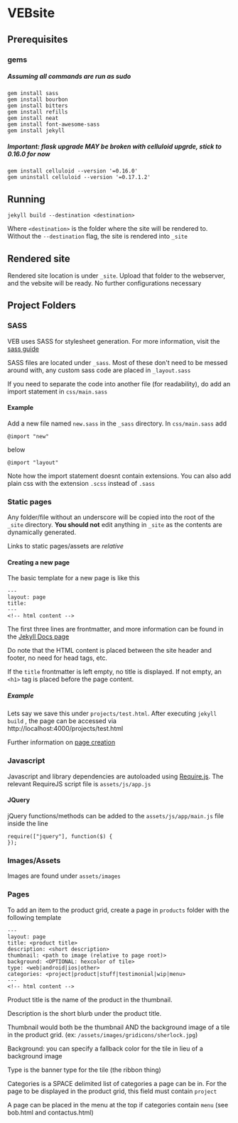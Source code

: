 VEBsite
=======

## Prerequisites
### gems
##### Assuming all commands are run as sudo
	gem install sass
	gem install bourbon
	gem install bitters
	gem install refills
	gem install neat
	gem install font-awesome-sass
	gem install jekyll

##### Important: flask upgrade MAY be broken with celluloid upgrde, stick to 0.16.0 for now
	gem install celluloid --version '=0.16.0'
	gem uninstall celluloid --version '=0.17.1.2'

## Running
	jekyll build --destination <destination>

Where `<destination>` is the folder where the site will be rendered to.  
Without the `--destination` flag, the site is rendered into `_site`

## Rendered site
Rendered site location is under `_site`.  Upload that folder to the webserver, and the vebsite will be ready.  No further configurations necessary

## Project Folders
### SASS
VEB uses SASS for stylesheet generation. For more information, visit the [sass guide](http://sass-lang.com/guide)

SASS files are located under `_sass`.
Most of these don't need to be messed around with, any custom sass code are placed in `_layout.sass`

If you need to separate the code into another file (for readability), do add an import statement in `css/main.sass`

#### Example
Add a new file named `new.sass` in the `_sass` directory.
In `css/main.sass` add 

	@import "new"

below

	@import "layout"

Note how the import statement doesnt contain extensions.  You can also add plain css with the extension `.scss` instead of `.sass`

### Static pages
Any folder/file without an underscore will be copied into the root of the `_site` directory.  **You should not** edit anything in `_site` as the contents are dynamically generated.

Links to static pages/assets are *relative*

#### Creating a new page
The basic template for a new page is like this

	---
	layout: page
	title: 
	---
	<!-- html content -->

The first three lines are frontmatter, and more information can be found in the [Jekyll Docs page](http://jekyllrb.com/docs/frontmatter/)

Do note that the HTML content is placed between the site header and footer, no need for head tags, etc.

If the `title` frontmatter is left empty, no title is displayed.  If not empty, an `<h1>` tag is placed before the page content.

##### Example
Lets say we save this under `projects/test.html`.  After executing `jekyll build` , the page can be accessed via 
	http://localhost:4000/projects/test.html

Further information on [page creation](http://jekyllrb.com/docs/pages/)

### Javascript
Javascript and library dependencies are autoloaded using [Require.js](http://requirejs.org).  The relevant RequireJS script file is `assets/js/app.js`
#### JQuery
jQuery functions/methods can be added to the `assets/js/app/main.js` file inside the line

	require(["jquery"], function($) {
	});

### Images/Assets
Images are found under `assets/images`


### Pages
To add an item to the product grid, create a page in `products` folder with the following template
	
	---
	layout: page
	title: <product title>
	description: <short description>
	thumbnail: <path to image (relative to page root)>
	background: <OPTIONAL: hexcolor of tile>
	type: <web|android|ios|other>
	categories: <project|product|stuff|testimonial|wip|menu>
	---
	<!-- html content -->

Product title is the name of the product in the thumbnail.

Description is the short blurb under the product title.

Thumbnail would both be the thumbnail AND the background image of a tile in the product grid. (ex: `/assets/images/gridicons/sherlock.jpg`)

Background: you can specify a fallback color for the tile in lieu of a background image

Type is the banner type for the tile (the ribbon thing)

Categories is a SPACE delimited list of categories a page can be in.  For the page to be displayed in the product grid, this field must contain `project`

A page can be placed in the menu at the top if categories contain `menu` (see bob.html and contactus.html)
